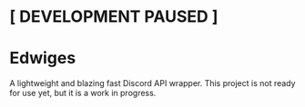 # [ DEVELOPMENT PAUSED ]


# Edwiges
A lightweight and blazing fast Discord API wrapper.
This project is not ready for use yet, but it is a work in progress.
